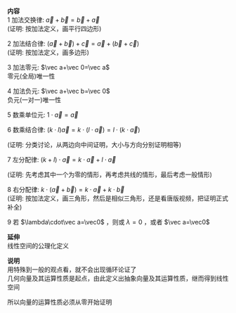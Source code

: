 **内容**  
1 加法交换律: $\vec a+\vec b=\vec b+\vec a$  
(证明: 按加法定义，画平行四边形)  
  
2 加法结合律: $(\vec a+\vec b)+\vec c=\vec a+(\vec b+\vec c)$  
(证明: 按加法定义，画多边形)  
  
3 加法零元: $\vec a+\vec 0=\vec a$  
零元(全局)唯一性  
  
4 加法负元: $\vec a+\vec b=\vec 0$  
负元(一对一)唯一性  
  
5 数乘单位元: $1\cdot\vec a=\vec a$  
  
6 数乘结合律: $(k\cdot l)\vec a=k\cdot(l\cdot\vec a)=l\cdot(k\cdot\vec a)$  
  
(证明: 分类讨论，从两边向中间证明，大小与方向分别证明相等)  
  
7 左分配律: $(k+l)\cdot\vec a=k\cdot\vec a+l\cdot\vec a$  
  
(证明: 先考虑其中一个为零的情形，再考虑共线的情形，最后考虑一般情形)  
  
8 右分配律: $k\cdot(\vec a+\vec b)=k\cdot\vec a+k\cdot\vec b$  
(证明: 按加法定义，画三角形，然后是相似三角形，还是看唐版视频，把证明正式补全)  
  
9 若 $\lambda\cdot\vec a=\vec0$ ，则或 $\lambda=0$ ，或者 $\vec a=\vec0$  
  
**延伸**  
线性空间的公理化定义  
  
**说明**  
用特殊到一般的观点看，就不会出现循环论证了  
几何向量及其运算性质是起点，由此定义出抽象向量及其运算性质，继而得到线性空间  
  
所以向量的运算性质必须从零开始证明  
